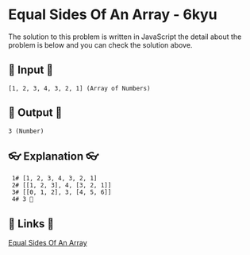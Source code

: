 # Equal Sides Of An Array - 6kyu

The solution to this problem is written in JavaScript the detail about the problem is below and you can check the solution above.

## 🥚 Input 🥚

```
[1, 2, 3, 4, 3, 2, 1] (Array of Numbers)
```

## 🐣 Output 🐣

```
3 (Number)
```

## 👓 Explanation 👓

```
 1# [1, 2, 3, 4, 3, 2, 1]
 2# [[1, 2, 3], 4, [3, 2, 1]]
 3# [[0, 1, 2], 3, [4, 5, 6]]
 4# 3 🎉
```

## 🔗 Links 🔗

[Equal Sides Of An Array](https://www.codewars.com/kata/5679aa472b8f57fb8c000047)
